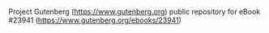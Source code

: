 Project Gutenberg (https://www.gutenberg.org) public repository for eBook #23941 (https://www.gutenberg.org/ebooks/23941)
